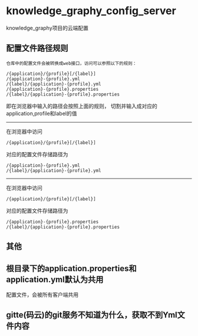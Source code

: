 # knowledge_graphy_config_server
knowledge_graphy项目的云端配置

## 配置文件路径规则

```
仓库中的配置文件会被转换成web接口，访问可以参照以下的规则：

/{application}/{profile}[/{label}]
/{application}-{profile}.yml
/{label}/{application}-{profile}.yml
/{application}-{profile}.properties
/{label}/{application}-{profile}.properties

```

即在浏览器中输入的路径会按照上面的规则，
切割并输入成对应的application,profile和label的值


---

在浏览器中访问 
```$xslt
/{application}/{profile}[/{label}]
```
对应的配置文件存储路径为
```$xslt
/{application}-{profile}.yml
/{label}/{application}-{profile}.yml
```

---
在浏览器中访问
```$xslt
/{application}/{profile}[/{label}]
```
对应的配置文件存储路径为
```$xslt
/{application}-{profile}.properties
/{label}/{application}-{profile}.properties
```

## 其他
## 根目录下的application.properties和application.yml默认为共用
配置文件，会被所有客户端共用 
## gitte(码云)的git服务不知道为什么，获取不到Yml文件内容
